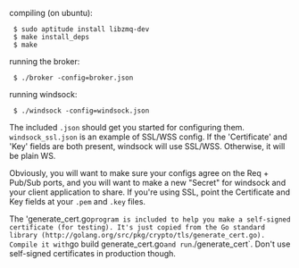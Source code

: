 compiling (on ubuntu):

     $ sudo aptitude install libzmq-dev
     $ make install_deps
     $ make

running the broker:

     $ ./broker -config=broker.json

running windsock:

     $ ./windsock -config=windsock.json

The included `.json` should get you started for configuring
them. `windsock_ssl.json` is an example of SSL/WSS config. If the
'Certificate' and 'Key' fields are both present, windsock will use
SSL/WSS. Otherwise, it will be plain WS.

Obviously, you will want to make sure your configs agree on the Req +
Pub/Sub ports, and you will want to make a new "Secret" for windsock
and your client application to share. If you're using SSL, point the
Certificate and Key fields at your `.pem` and `.key` files.

The 'generate_cert.go` program is included to help you make a
self-signed certificate (for testing). It's just copied from the Go
standard library
(http://golang.org/src/pkg/crypto/tls/generate_cert.go). Compile it
with `go build generate_cert.go` and run `./generate_cert`. Don't use
self-signed certificates in production though.
